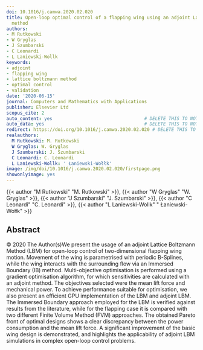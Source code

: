 ```yaml
---
doi: 10.1016/j.camwa.2020.02.020
title: Open-loop optimal control of a flapping wing using an adjoint Lattice Boltzmann
  method
authors:
- M Rutkowski
- W Gryglas
- J Szumbarski
- C Leonardi
- L Laniewski-Wollk
keywords:
- adjoint
- flapping wing
- lattice boltzmann method
- optimal control
- validation
date: '2020-06-15'
journal: Computers and Mathematics with Applications
publisher: Elsevier Ltd
scopus_cite: 2
auto_content: yes                                  # DELETE THIS TO NOT AUTO GENERATE CONTENT
auto_data: yes                                     # DELETE THIS TO NOT AUTO GENERATE METADATA
redirect: https://doi.org/10.1016/j.camwa.2020.02.020 # DELETE THIS TO NOT REDIRECT
realauthors:
  M Rutkowski: M. Rutkowski
  W Gryglas: W. Gryglas
  J Szumbarski: J. Szumbarski
  C Leonardi: C. Leonardi
  L Laniewski-Wollk: ' Łaniewski-Wołłk'
image: /img/doi/10.1016/j.camwa.2020.02.020/firstpage.png
showonlyimage: yes
---
```

{{< author "M Rutkowski" "M. Rutkowski" >}}, {{< author "W Gryglas" "W. Gryglas" >}}, {{< author "J Szumbarski" "J. Szumbarski" >}}, {{< author "C Leonardi" "C. Leonardi" >}}, {{< author "L Laniewski-Wollk" " Łaniewski-Wołłk" >}}

## Abstract
© 2020 The Author(s)We present the usage of an adjoint Lattice Boltzmann Method (LBM) for open-loop control of two-dimensional flapping wing motion. Movement of the wing is parametrised with periodic B-Splines, while the wing interacts with the surrounding flow via an Immersed Boundary (IB) method. Multi-objective optimisation is performed using a gradient optimisation algorithm, for which sensitivities are calculated with an adjoint method. The objectives selected were the mean lift force and mechanical power. To achieve performance suitable for optimisation, we also present an efficient GPU implementation of the LBM and adjoint LBM. The Immersed Boundary approach employed for the LBM is verified against results from the literature, while for the flapping case it is compared with two different Finite Volume Method (FVM) approaches. The obtained Pareto front of optimal designs shows a clear discrepancy between the power consumption and the mean lift force. A significant improvement of the basic wing design is demonstrated, and highlights the applicability of adjoint LBM simulations in complex open-loop control problems.
